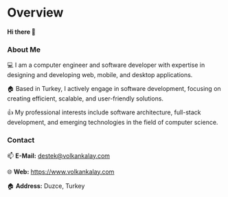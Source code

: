 # Overview

**Hi there  :wave:**

### About Me

:computer: I am a computer engineer and software developer with expertise in designing and developing web, mobile, and desktop applications.

:house: Based in Turkey, I actively engage in software development, focusing on creating efficient, scalable, and user-friendly solutions.

:thumbsup: My professional interests include software architecture, full-stack development, and emerging technologies in the field of computer science.


### Contact
:mailbox: __E-Mail:__ destek@volkankalay.com

:globe_with_meridians: __Web:__ https://www.volkankalay.com

:house: __Address:__ Duzce, Turkey
